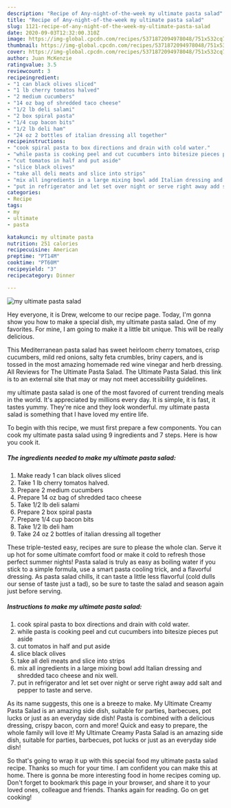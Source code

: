 ```yaml
---
description: "Recipe of Any-night-of-the-week my ultimate pasta salad"
title: "Recipe of Any-night-of-the-week my ultimate pasta salad"
slug: 1121-recipe-of-any-night-of-the-week-my-ultimate-pasta-salad
date: 2020-09-03T12:32:00.310Z
image: https://img-global.cpcdn.com/recipes/5371872094978048/751x532cq70/my-ultimate-pasta-salad-recipe-main-photo.jpg
thumbnail: https://img-global.cpcdn.com/recipes/5371872094978048/751x532cq70/my-ultimate-pasta-salad-recipe-main-photo.jpg
cover: https://img-global.cpcdn.com/recipes/5371872094978048/751x532cq70/my-ultimate-pasta-salad-recipe-main-photo.jpg
author: Juan McKenzie
ratingvalue: 3.5
reviewcount: 3
recipeingredient:
- "1 can black olives sliced"
- "1 lb cherry tomatos halved"
- "2 medium cucumbers"
- "14 oz bag of shredded taco cheese"
- "1/2 lb deli salami"
- "2 box spiral pasta"
- "1/4 cup bacon bits"
- "1/2 lb deli ham"
- "24 oz 2 bottles of italian dressing all together"
recipeinstructions:
- "cook spiral pasta to box directions and drain with cold water."
- "while pasta is cooking peel and cut cucumbers into bitesize pieces put aside"
- "cut tomatos in half and put aside"
- "slice black olives"
- "take all deli meats and slice into strips"
- "mix all ingredients in a large mixing bowl add Italian dressing and shredded taco cheese and nix well."
- "put in refrigerator and let set over night or serve right away add salt and pepper to taste and serve."
categories:
- Recipe
tags:
- my
- ultimate
- pasta

katakunci: my ultimate pasta 
nutrition: 251 calories
recipecuisine: American
preptime: "PT14M"
cooktime: "PT60M"
recipeyield: "3"
recipecategory: Dinner

---
```



![my ultimate pasta salad](https://img-global.cpcdn.com/recipes/5371872094978048/751x532cq70/my-ultimate-pasta-salad-recipe-main-photo.jpg)

Hey everyone, it is Drew, welcome to our recipe page. Today, I'm gonna show you how to make a special dish, my ultimate pasta salad. One of my favorites. For mine, I am going to make it a little bit unique. This will be really delicious.

This Mediterranean pasta salad has sweet heirloom cherry tomatoes, crisp cucumbers, mild red onions, salty feta crumbles, briny capers, and is tossed in the most amazing homemade red wine vinegar and herb dressing. All Reviews for The Ultimate Pasta Salad. The Ultimate Pasta Salad. this link is to an external site that may or may not meet accessibility guidelines.

my ultimate pasta salad is one of the most favored of current trending meals in the world. It's appreciated by millions every day. It is simple, it is fast, it tastes yummy. They're nice and they look wonderful. my ultimate pasta salad is something that I have loved my entire life.


To begin with this recipe, we must first prepare a few components. You can cook my ultimate pasta salad using 9 ingredients and 7 steps. Here is how you cook it.

<!--inarticleads1-->

##### The ingredients needed to make my ultimate pasta salad:

1. Make ready 1 can black olives sliced
1. Take 1 lb cherry tomatos halved.
1. Prepare 2 medium cucumbers
1. Prepare 14 oz bag of shredded taco cheese
1. Take 1/2 lb deli salami
1. Prepare 2 box spiral pasta
1. Prepare 1/4 cup bacon bits
1. Take 1/2 lb deli ham
1. Take 24 oz 2 bottles of italian dressing all together


These triple-tested easy, recipes are sure to please the whole clan. Serve it up hot for some ultimate comfort food or make it cold to refresh those perfect summer nights! Pasta salad is truly as easy as boiling water if you stick to a simple formula, use a smart pasta cooling trick, and a flavorful dressing. As pasta salad chills, it can taste a little less flavorful (cold dulls our sense of taste just a tad), so be sure to taste the salad and season again just before serving. 

<!--inarticleads2-->

##### Instructions to make my ultimate pasta salad:

1. cook spiral pasta to box directions and drain with cold water.
1. while pasta is cooking peel and cut cucumbers into bitesize pieces put aside
1. cut tomatos in half and put aside
1. slice black olives
1. take all deli meats and slice into strips
1. mix all ingredients in a large mixing bowl add Italian dressing and shredded taco cheese and nix well.
1. put in refrigerator and let set over night or serve right away add salt and pepper to taste and serve.


As its name suggests, this one is a breeze to make. My Ultimate Creamy Pasta Salad is an amazing side dish, suitable for parties, barbecues, pot lucks or just as an everyday side dish! Pasta is combined with a delicious dressing, crispy bacon, corn and more! Quick and easy to prepare, the whole family will love it! My Ultimate Creamy Pasta Salad is an amazing side dish, suitable for parties, barbecues, pot lucks or just as an everyday side dish! 

So that's going to wrap it up with this special food my ultimate pasta salad recipe. Thanks so much for your time. I am confident you can make this at home. There is gonna be more interesting food in home recipes coming up. Don't forget to bookmark this page in your browser, and share it to your loved ones, colleague and friends. Thanks again for reading. Go on get cooking!
